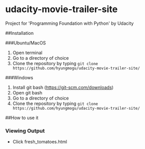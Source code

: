 # udacity-movie-trailer-site
Project for 'Programming Foundation with Python' by Udacity

##Installation

###Ubuntu/MacOS

1. Open terminal
2. Go to a directory of choice
3. Clone the repository by typing `git clone https://github.com/hyungmogu/udacity-movie-trailer-site/` 

###Windows

1. Install git bash (https://git-scm.com/downloads) 
2. Open git bash
3. Go to a directory of choice
4. Clone the repository by typing `git clone https://github.com/hyungmogu/udacity-movie-trailer-site/`

##How to use it

### Viewing Output
- Click fresh_tomatoes.html

